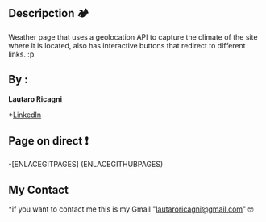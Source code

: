 ## Descripction 🏕️

Weather page that uses a geolocation API to capture the climate of the site where it is located, also has interactive buttons that redirect to different links. :p

## By :

**Lautaro Ricagni**

*[LinkedIn](https://www.linkedin.com/in/lautaro-ricagni-33a57b214/)

## Page on direct ❗
-[ENLACEGITPAGES] (ENLACEGITHUBPAGES)

## My Contact
*if you want to contact me this is my Gmail "lautaroricagni@gmail.com" 🤓
